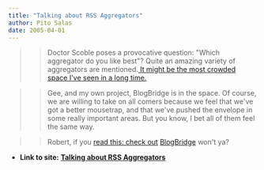 ```yaml
---
title: "Talking about RSS Aggregators"
author: Pito Salas
date: 2005-04-01
---
```



>>

>> Doctor Scoble poses a provocative question: "Which aggregator do you like
best"? Quite an amazing variety of aggregators are mentioned.[ It might be the
most crowded space I've seen in a long time.
](<http://radio.weblogs.com/0001011/2005/04/01.html#a9782>)

>>

>> Gee, and my own project, BlogBridge is in the space. Of course, we are
willing to take on all comers because we feel that we've got a better
mousetrap, and that we've pushed the envelope in some really important areas.
But you know, I bet all of them feel the same way.

>>

>> Robert, if you [read this: check
out](<http://www.blogbridge.com/install/weekly/blogbridge.jnlp0>)
[BlogBridge](<http://www.blogbridge.com/>) won't ya?


* **Link to site:** **[Talking about RSS Aggregators](None)**
